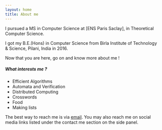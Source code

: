 ```yaml
---
layout: home
title: About me
---
```

I pursued a MS in Computer Science at [ENS Paris Saclay], in Theoretical Computer Science.

I got my B.E.(Hons) in Computer Science from Birla Institute of Technology & Science, Pilani, India in 2016.

Now that you are here, go on and know more about me !

##### What interests me ?
  * Efficient Algorithms
  * Automata and Verification
  * Distributed Computing
  * Crosswords
  * Food
  * Making lists

The best way to reach me is via <a href="mailto:{{site.contact.email}}">email</a>. You may also reach me on social media links listed under the contact me section on the side panel.